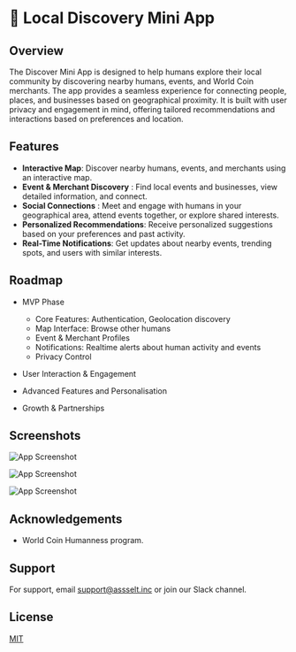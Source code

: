
# 📍 Local Discovery Mini App

## Overview

The Discover Mini App is designed to help humans explore their local community by discovering nearby humans, events, and World Coin merchants. The app provides a seamless experience for connecting people, places, and businesses based on geographical proximity. It is built with user privacy and engagement in mind, offering tailored recommendations and interactions based on preferences and location.


## Features

- **Interactive Map**: Discover nearby humans, events, and merchants using an interactive map.
- **Event & Merchant Discovery** : Find local events and businesses, view detailed information, and connect.
- **Social Connections** : Meet and engage with humans in your geographical area, attend events together, or explore shared interests.
- **Personalized Recommendations**: Receive personalized suggestions based on your preferences and past activity.
- **Real-Time Notifications**: Get updates about nearby events, trending spots, and users with similar interests.

  
## Roadmap

- MVP Phase
    - Core Features: Authentication, Geolocation discovery
    - Map Interface: Browse other humans
    - Event & Merchant Profiles
    - Notifications: Realtime alerts about human activity and events
    - Privacy Control

- User Interaction & Engagement
- Advanced Features and Personalisation
- Growth & Partnerships

## Screenshots

![App Screenshot](https://i.ibb.co/9YBRpGt/Explore-3.png)

![App Screenshot](https://i.ibb.co/GMY1YLy/Onbording-3.png)

![App Screenshot](https://i.ibb.co/hLrCFJv/Reserve-3-1.png)



## Acknowledgements

 - World Coin Humanness program.


## Support

For support, email support@assselt.inc or join our Slack channel.


## License

[MIT](https://choosealicense.com/licenses/mit/)


